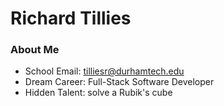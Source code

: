 # Richard Tillies
### About Me
* School Email: tilliesr@durhamtech.edu
* Dream Career: Full-Stack Software Developer
* Hidden Talent: solve a Rubik's cube

